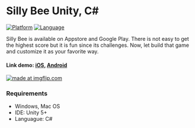 Silly Bee Unity, C#
==================

[![Platform](https://img.shields.io/badge/platform-unity-blue.svg
)](https://unity3d.com)
[![Language](https://img.shields.io/badge/language-C%23-brightgreen.svg)](https://msdn.microsoft.com/en-us/library/67ef8sbd.aspx)

Silly Bee is available on Appstore and Google Play. There is not easy to get the highest score but it is fun since its challenges. Now, let build that game and customize it as your favorite way.

#### Link demo: [iOS](https://itunes.apple.com/us/app/silly-bee/id1180381806), [Android](https://play.google.com/store/apps/details?id=minh.mtpro.beebee)

<a href="https://imgflip.com/gif/1n4tfp"><img src="https://i.imgflip.com/1n4tfp.gif" title="made at imgflip.com"/></a>

### Requirements
- Windows, Mac OS
- IDE: Unity 5+
- Languague: C#
